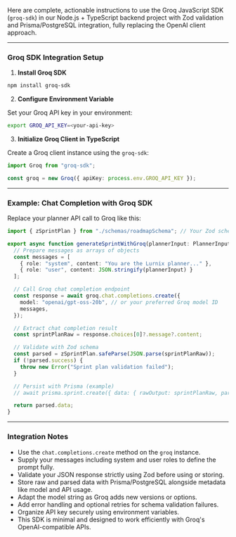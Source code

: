 Here are complete, actionable instructions to use the Groq JavaScript SDK (`groq-sdk`) in our Node.js + TypeScript backend project with Zod validation and Prisma/PostgreSQL integration, fully replacing the OpenAI client approach.

***

### Groq SDK Integration Setup

1. **Install Groq SDK**

```bash
npm install groq-sdk
```

2. **Configure Environment Variable**

Set your Groq API key in your environment:

```bash
export GROQ_API_KEY=<your-api-key>
```

3. **Initialize Groq Client in TypeScript**

Create a Groq client instance using the `groq-sdk`:

```typescript
import Groq from "groq-sdk";

const groq = new Groq({ apiKey: process.env.GROQ_API_KEY });
```

***

### Example: Chat Completion with Groq SDK

Replace your planner API call to Groq like this:

```typescript
import { zSprintPlan } from "./schemas/roadmapSchema"; // Your Zod schema

export async function generateSprintWithGroq(plannerInput: PlannerInput) {
  // Prepare messages as arrays of objects
  const messages = [
    { role: "system", content: "You are the Lurnix planner..." },
    { role: "user", content: JSON.stringify(plannerInput) }
  ];

  // Call Groq chat completion endpoint
  const response = await groq.chat.completions.create({
    model: "openai/gpt-oss-20b", // or your preferred Groq model ID
    messages,
  });

  // Extract chat completion result
  const sprintPlanRaw = response.choices[0]?.message?.content;

  // Validate with Zod schema
  const parsed = zSprintPlan.safeParse(JSON.parse(sprintPlanRaw));
  if (!parsed.success) {
    throw new Error("Sprint plan validation failed");
  }

  // Persist with Prisma (example)
  // await prisma.sprint.create({ data: { rawOutput: sprintPlanRaw, parsedOutput: parsed.data, ... } });

  return parsed.data;
}
```

***

### Integration Notes

- Use the `chat.completions.create` method on the `groq` instance.
- Supply your messages including system and user roles to define the prompt fully.
- Validate your JSON response strictly using Zod before using or storing.
- Store raw and parsed data with Prisma/PostgreSQL alongside metadata like model and API usage.
- Adapt the model string as Groq adds new versions or options.
- Add error handling and optional retries for schema validation failures.
- Organize API key securely using environment variables.
- This SDK is minimal and designed to work efficiently with Groq's OpenAI-compatible APIs.

